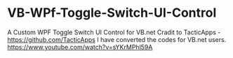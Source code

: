 # VB-WPf-Toggle-Switch-UI-Control
A Custom WPF Toggle Switch UI Control for VB.net
Cradit to TacticApps - https://github.com/TacticApps
I have converted the codes for VB.net users.
https://www.youtube.com/watch?v=sYKrMPhl59A
